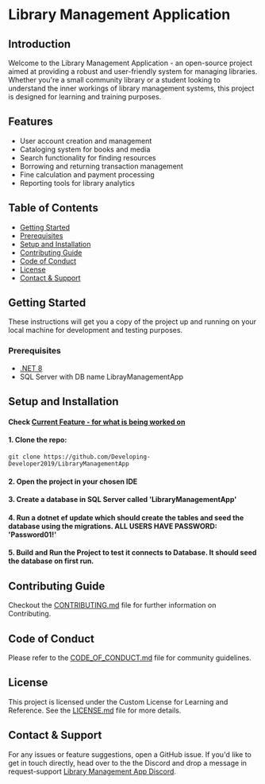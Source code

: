 # Library Management Application

## Introduction
Welcome to the Library Management Application - an open-source project aimed at providing a robust and user-friendly system for managing libraries. Whether you're a small community library or a student looking to understand the inner workings of library management systems, this project is designed for learning and training purposes.

## Features
- User account creation and management
- Cataloging system for books and media
- Search functionality for finding resources
- Borrowing and returning transaction management
- Fine calculation and payment processing
- Reporting tools for library analytics

## Table of Contents
- [Getting Started](#getting-started)
- [Prerequisites](#prerequisites)
- [Setup and Installation](#setup-and-installation)
- [Contributing Guide](#contributing-guide)
- [Code of Conduct](#code-of-conduct)
- [License](#license)
- [Contact & Support](#contact--support)

## Getting Started
These instructions will get you a copy of the project up and running on your local machine for development and testing purposes.

### Prerequisites
- [.NET 8](https://dotnet.microsoft.com/en-us/download/dotnet/8.0)
- SQL Server with DB name LibrayManagementApp

## Setup and Installation

#### Check [Current Feature - for what is being worked on](https://github.com/Developing-Developer2019/LibraryManagementApp/blob/master/CURRENT_FEATURE.md)

#### 1. Clone the repo:
   ```
   git clone https://github.com/Developing-Developer2019/LibraryManagementApp
   ```
#### 2. Open the project in your chosen IDE
#### 3. Create a database in SQL Server called 'LibraryManagementApp'
#### 4. Run a dotnet ef update which should create the tables and seed the database using the migrations. <strong>ALL USERS HAVE PASSWORD: 'Password01!'</strong>
#### 5. Build and Run the Project to test it connects to Database. It should seed the database on first run.

## Contributing Guide
Checkout the [CONTRIBUTING.md](https://github.com/Developing-Developer2019/LibraryManagementApp/blob/master/CONTRIBUTING.md) file for further information on Contributing.

## Code of Conduct
Please refer to the [CODE_OF_CONDUCT.md](https://github.com/Developing-Developer2019/LibraryManagementApp/blob/master/CODE_OF_CONDUCT.md) file for community guidelines.

## License
This project is licensed under the Custom License for Learning and Reference. See the [LICENSE.md](https://github.com/Developing-Developer2019/LibraryManagementApp/blob/master/LICENSE.md) file for more details.

## Contact & Support
For any issues or feature suggestions, open a GitHub issue. If you'd like to get in touch directly, head over to the the Discord and drop a message in request-support [Library Management App Discord](https://discord.gg/rUj2q9Er).
